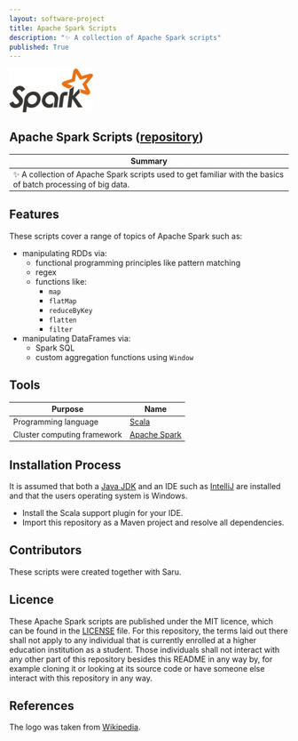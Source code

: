 ```yaml
---
layout: software-project
title: Apache Spark Scripts
description: "✨ A collection of Apache Spark scripts"
published: True
---
```


<img src="/assets/software-project/apache-spark-scripts/apache_spark_logo.png" alt="Apache Spark Logo" width="30%">

## Apache Spark Scripts ([repository](https://github.com/johanneshagspiel/apache-spark-scripts))

| Summary  |
| -------------------------------------------------- |
| ✨ A collection of Apache Spark scripts used to get familiar with the basics of batch processing of big data. |

## Features

These scripts cover a range of topics of Apache Spark such as:

- manipulating RDDs via:
  - functional programming principles like pattern matching
  - regex
  - functions like:
    - `map`
    - `flatMap`
    - `reduceByKey`
    - `flatten`
    - `filter`
- manipulating DataFrames via:
  - Spark SQL
  - custom aggregation functions using `Window`

## Tools

| Purpose                                                        | Name                             |
|----------------------------------------------------------------|----------------------------------|
| Programming language                                           | [Scala](https://scala-lang.org/) |
| Cluster computing framework | [Apache Spark](https://spark.apache.org/)                 |

## Installation Process

It is assumed that both a [Java JDK](https://openjdk.org/) and an IDE such as [IntelliJ](https://www.jetbrains.com/idea/) are installed and that the users operating system is Windows.

- Install the Scala support plugin for your IDE.
- Import this repository as a Maven project and resolve all dependencies.

## Contributors

These scripts were created together with Saru.

## Licence

These Apache Spark scripts are published under the MIT licence, which can be found in the [LICENSE](LICENSE) file. For this repository, the terms laid out there shall not apply to any individual that is currently enrolled at a higher education institution as a student. Those individuals shall not interact with any other part of this repository besides this README in any way by, for example cloning it or looking at its source code or have someone else interact with this repository in any way.

## References

The logo was taken from [Wikipedia](https://upload.wikimedia.org/wikipedia/commons/e/ea/Spark-logo-192x100px.png). 
